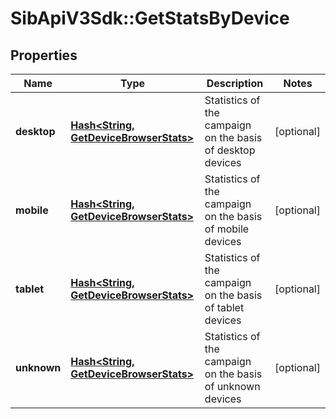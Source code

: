# SibApiV3Sdk::GetStatsByDevice

## Properties
Name | Type | Description | Notes
------------ | ------------- | ------------- | -------------
**desktop** | [**Hash&lt;String, GetDeviceBrowserStats&gt;**](GetDeviceBrowserStats.md) | Statistics of the campaign on the basis of desktop devices | [optional] 
**mobile** | [**Hash&lt;String, GetDeviceBrowserStats&gt;**](GetDeviceBrowserStats.md) | Statistics of the campaign on the basis of mobile devices | [optional] 
**tablet** | [**Hash&lt;String, GetDeviceBrowserStats&gt;**](GetDeviceBrowserStats.md) | Statistics of the campaign on the basis of tablet devices | [optional] 
**unknown** | [**Hash&lt;String, GetDeviceBrowserStats&gt;**](GetDeviceBrowserStats.md) | Statistics of the campaign on the basis of unknown devices | [optional] 


